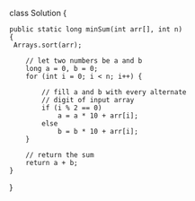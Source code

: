class Solution {
    
    public static long minSum(int arr[], int n)
    {
     Arrays.sort(arr);
 
        // let two numbers be a and b
        long a = 0, b = 0;
        for (int i = 0; i < n; i++) {
 
            // fill a and b with every alternate
            // digit of input array
            if (i % 2 == 0)
                a = a * 10 + arr[i];
            else
                b = b * 10 + arr[i];
        }
 
        // return the sum
        return a + b;
    }
}

